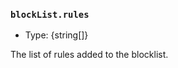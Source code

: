 ### `blockList.rules`

<!-- YAML
added:
  - v15.0.0
  - v14.18.0
-->

* Type: {string\[]}

The list of rules added to the blocklist.

